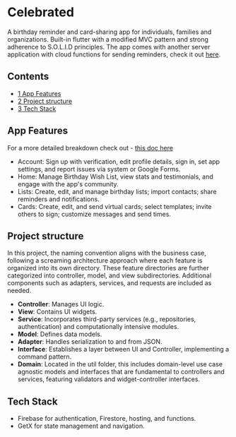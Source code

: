 # Celebrated
A birthday reminder and card-sharing app for individuals, families and organizations. Built-in flutter with a modified MVC pattern and strong adherence to S.O.L.I.D principles. 
The app comes with another server application with cloud functions for sending reminders, check it out  [here](https://github.com/RodrickVy/celebrated_service).

## Contents
* [1 App Features](#1)
* [2 Project structure](#2)
* [3 Tech Stack](#3)
 


## <a name="1"></a>App Features
For a more detailed breakdown check out - [this doc here](https://docs.google.com/document/d/1QWqqVyUoniQAwhGb1toJ4gVX_i6NNbCs5eygzvI7uwA/edit?usp=sharing)

- Account: Sign up with verification, edit profile details, sign in, set app settings, and report issues via system or Google Forms.
- Home: Manage Birthday Wish List, view stats and testimonials, and engage with the app's community.
- Lists: Create, edit, and manage birthday lists; import contacts; share reminders and notifications.
- Cards:  Create, edit, and send virtual cards; select templates; invite others to sign; customize messages and send times.

## <a name="2"></a>Project structure
In this project, the naming convention aligns with the business case, following a screaming architecture approach where each feature is organized into its own directory. These feature directories are further categorized into controller, model, and view subdirectories. Additional components such as adapters, services, and requests are included as needed.

- **Controller**: Manages UI logic.
- **View**: Contains UI widgets.
- **Service**: Incorporates third-party services (e.g., repositories, authentication) and computationally intensive modules.
- **Model**: Defines data models.
- **Adapter**: Handles serialization to and from JSON.
- **Interface**: Establishes a layer between UI and Controller, implementing a command pattern.
- **Domain**: Located in the util folder, this includes domain-level use case agnostic models and interfaces that are fundamental to controllers and services, featuring validators and widget-controller interfaces.

## <a name="3"></a> Tech Stack 
- Firebase for authentication, Firestore, hosting, and functions.
- GetX for state management and navigation.

   

